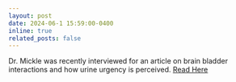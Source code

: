 ```yaml
---
layout: post
date: 2024-06-1 15:59:00-0400
inline: true
related_posts: false
---
```


Dr. Mickle was recently interviewed for an article on brain bladder interactions and how urine urgency is perceived.
[Read Here]([https://support.doctorpodcasting.com/client/ufvm/item/49362-new-approaches-for-understanding-and-treating-bladder-pain-syndrome#](https://knowablemagazine.org/content/article/health-disease/2024/how-do-we-sense-the-need-to-urinate))
